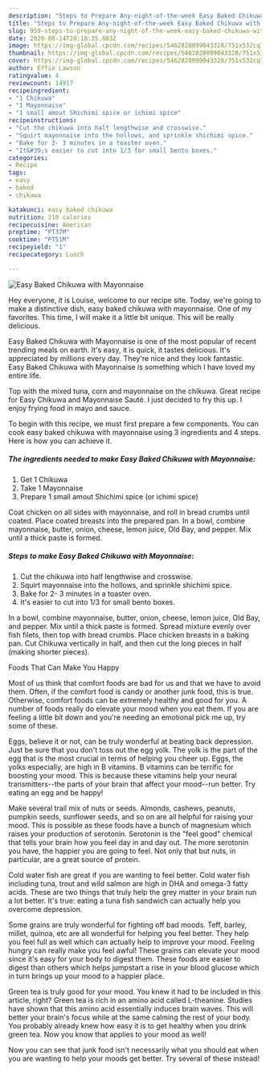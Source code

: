 ```yaml
---
description: "Steps to Prepare Any-night-of-the-week Easy Baked Chikuwa with Mayonnaise"
title: "Steps to Prepare Any-night-of-the-week Easy Baked Chikuwa with Mayonnaise"
slug: 959-steps-to-prepare-any-night-of-the-week-easy-baked-chikuwa-with-mayonnaise
date: 2020-08-14T20:18:35.803Z
image: https://img-global.cpcdn.com/recipes/5462828099043328/751x532cq70/easy-baked-chikuwa-with-mayonnaise-recipe-main-photo.jpg
thumbnail: https://img-global.cpcdn.com/recipes/5462828099043328/751x532cq70/easy-baked-chikuwa-with-mayonnaise-recipe-main-photo.jpg
cover: https://img-global.cpcdn.com/recipes/5462828099043328/751x532cq70/easy-baked-chikuwa-with-mayonnaise-recipe-main-photo.jpg
author: Effie Lawson
ratingvalue: 4
reviewcount: 14917
recipeingredient:
- "1 Chikuwa"
- "1 Mayonnaise"
- "1 small amout Shichimi spice or ichimi spice"
recipeinstructions:
- "Cut the chikuwa into half lengthwise and crosswise."
- "Squirt mayonnaise into the hollows, and sprinkle shichimi spice."
- "Bake for 2- 3 minutes in a toaster oven."
- "It&#39;s easier to cut into 1/3 for small bento boxes."
categories:
- Recipe
tags:
- easy
- baked
- chikuwa

katakunci: easy baked chikuwa 
nutrition: 210 calories
recipecuisine: American
preptime: "PT37M"
cooktime: "PT51M"
recipeyield: "1"
recipecategory: Lunch

---
```



![Easy Baked Chikuwa with Mayonnaise](https://img-global.cpcdn.com/recipes/5462828099043328/751x532cq70/easy-baked-chikuwa-with-mayonnaise-recipe-main-photo.jpg)

Hey everyone, it is Louise, welcome to our recipe site. Today, we're going to make a distinctive dish, easy baked chikuwa with mayonnaise. One of my favorites. This time, I will make it a little bit unique. This will be really delicious.

Easy Baked Chikuwa with Mayonnaise is one of the most popular of recent trending meals on earth. It's easy, it is quick, it tastes delicious. It's appreciated by millions every day. They're nice and they look fantastic. Easy Baked Chikuwa with Mayonnaise is something which I have loved my entire life.

Top with the mixed tuna, corn and mayonnaise on the chikuwa. Great recipe for Easy Chikuwa and Mayonnaise Sauté. I just decided to fry this up. I enjoy frying food in mayo and sauce.


To begin with this recipe, we must first prepare a few components. You can cook easy baked chikuwa with mayonnaise using 3 ingredients and 4 steps. Here is how you can achieve it.

<!--inarticleads1-->

##### The ingredients needed to make Easy Baked Chikuwa with Mayonnaise:

1. Get 1 Chikuwa
1. Take 1 Mayonnaise
1. Prepare 1 small amout Shichimi spice (or ichimi spice)


Coat chicken on all sides with mayonnaise, and roll in bread crumbs until coated. Place coated breasts into the prepared pan. In a bowl, combine mayonnaise, butter, onion, cheese, lemon juice, Old Bay, and pepper. Mix until a thick paste is formed. 

<!--inarticleads2-->

##### Steps to make Easy Baked Chikuwa with Mayonnaise:

1. Cut the chikuwa into half lengthwise and crosswise.
1. Squirt mayonnaise into the hollows, and sprinkle shichimi spice.
1. Bake for 2- 3 minutes in a toaster oven.
1. It&#39;s easier to cut into 1/3 for small bento boxes.


In a bowl, combine mayonnaise, butter, onion, cheese, lemon juice, Old Bay, and pepper. Mix until a thick paste is formed. Spread mixture evenly over fish filets, then top with bread crumbs. Place chicken breasts in a baking pan. Cut Chikuwa vertically in half, and then cut the long pieces in half (making shorter pieces). 

Foods That Can Make You Happy


Most of us think that comfort foods are bad for us and that we have to avoid them. Often, if the comfort food is candy or another junk food, this is true. Otherwise, comfort foods can be extremely healthy and good for you. A number of foods really do elevate your mood when you eat them. If you are feeling a little bit down and you're needing an emotional pick me up, try some of these.

Eggs, believe it or not, can be truly wonderful at beating back depression. Just be sure that you don't toss out the egg yolk. The yolk is the part of the egg that is the most crucial in terms of helping you cheer up. Eggs, the yolks especially, are high in B vitamins. B vitamins can be terrific for boosting your mood. This is because these vitamins help your neural transmitters--the parts of your brain that affect your mood--run better. Try eating an egg and be happy!

Make several trail mix of nuts or seeds. Almonds, cashews, peanuts, pumpkin seeds, sunflower seeds, and so on are all helpful for raising your mood. This is possible as these foods have a bunch of magnesium which raises your production of serotonin. Serotonin is the "feel good" chemical that tells your brain how you feel day in and day out. The more serotonin you have, the happier you are going to feel. Not only that but nuts, in particular, are a great source of protein.

Cold water fish are great if you are wanting to feel better. Cold water fish including tuna, trout and wild salmon are high in DHA and omega-3 fatty acids. These are two things that truly help the grey matter in your brain run a lot better. It's true: eating a tuna fish sandwich can actually help you overcome depression. 

Some grains are truly wonderful for fighting off bad moods. Teff, barley, millet, quinoa, etc are all wonderful for helping you feel better. They help you feel full as well which can actually help to improve your mood. Feeling hungry can really make you feel awful! These grains can elevate your mood since it's easy for your body to digest them. These foods are easier to digest than others which helps jumpstart a rise in your blood glucose which in turn brings up your mood to a happier place.

Green tea is truly good for your mood. You knew it had to be included in this article, right? Green tea is rich in an amino acid called L-theanine. Studies have shown that this amino acid essentially induces brain waves. This will better your brain's focus while at the same calming the rest of your body. You probably already knew how easy it is to get healthy when you drink green tea. Now you know that applies to your mood as well!

Now you can see that junk food isn't necessarily what you should eat when you are wanting to help your moods get better. Try several of these instead!

